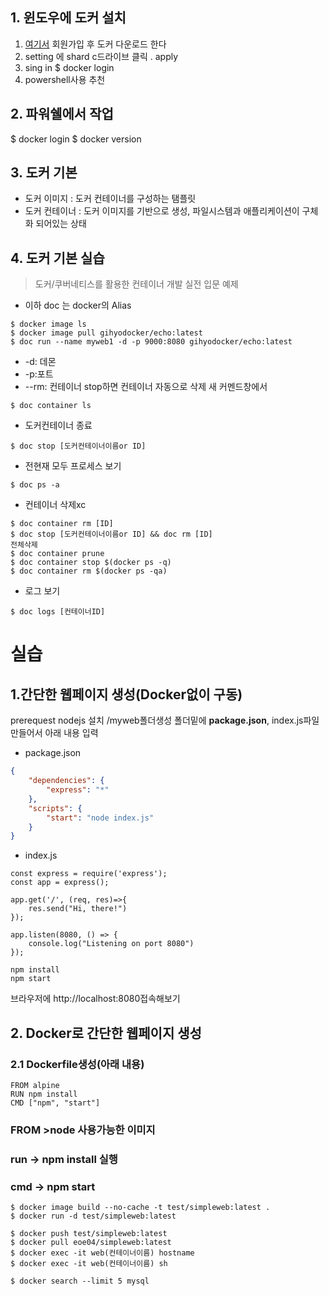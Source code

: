 ## 1. 윈도우에 도커 설치
1. [여기서](https://hub.docker.com/) 회원가입 후 도커 다운로드 한다
2. setting 에 shard c드라이브 클릭 . apply
3. sing in 
$ docker login
4. powershell사용 추천

## 2. 파워쉘에서 작업
$ docker login
$ docker version

## 3. 도커 기본
- 도커 이미지 : 도커 컨테이너를 구성하는 탬플릿
- 도커 컨테이너 : 도커 이미지를 기반으로 생성, 파일시스템과 애플리케이션이 구체화 되어있는 상태

## 4. 도커 기본 실습
> 도커/쿠버네티스를 활용한 컨테이너 개발 실전 입문 예제
* 이하 doc 는 docker의 Alias
```
$ docker image ls
$ docker image pull gihyodocker/echo:latest
$ doc run --name myweb1 -d -p 9000:8080 gihyodocker/echo:latest
```
- -d: 데몬
- -p:포트
- --rm: 컨테이너 stop하면 컨테이너 자동으로 삭제
새 커멘드창에서
```
$ doc container ls

```
- 도커컨테이너 종료
```
$ doc stop [도커컨테이너이름or ID]

```
- 전현재 모두 프로세스 보기
```
$ doc ps -a
```
- 컨테이너 삭제xc
```
$ doc container rm [ID]
$ doc stop [도커컨테이너이름or ID] && doc rm [ID]
전체삭제
$ doc container prune
$ doc container stop $(docker ps -q)
$ doc container rm $(docker ps -qa)
```

- 로그 보기
```
$ doc logs [컨테이너ID]

```
# 실습
## 1.간단한 웹페이지 생성(Docker없이 구동)
prerequest nodejs 설치
/myweb폴더생성
폴더밑에 **package.json**, index.js파일 만들어서 아래 내용 입력
- package.json
```json
{
    "dependencies": {
        "express": "*"
    },
    "scripts": {
        "start": "node index.js"
    }
}

```
- index.js
```scirpt
const express = require('express');
const app = express();

app.get('/', (req, res)=>{
    res.send("Hi, there!")
});

app.listen(8080, () => {
    console.log("Listening on port 8080")
});

```

```
npm install
npm start
```
브라우저에 http://localhost:8080접속해보기

## 2. Docker로 간단한 웹페이지 생성

### 2.1 Dockerfile생성(아래 내용)
```
FROM alpine
RUN npm install
CMD ["npm", "start"]

```

### FROM >node 사용가능한 이미지
### run -> npm install 실행
### cmd -> npm start

```
$ docker image build --no-cache -t test/simpleweb:latest .
$ docker run -d test/simpleweb:latest

$ docker push test/simpleweb:latest
$ docker pull eoe04/simpleweb:latest
$ docker exec -it web(컨테이너이름) hostname
$ docker exec -it web(컨테이너이름) sh

$ docker search --limit 5 mysql
